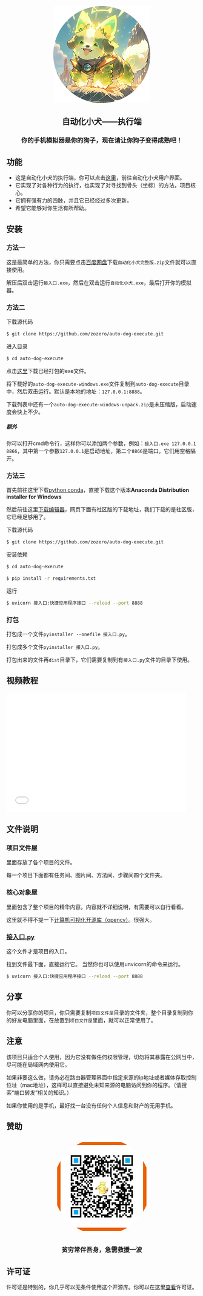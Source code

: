 <p align="center">
  <img src="./资源存放屋/auto-dog.png" alt="自动化小犬" />
</p>
<h2 align="center">自动化小犬——执行端</h2>

<h3 align="center">你的手机模拟器是你的狗子，现在请让你狗子变得成熟吧！</h3>

## 功能

- 这是自动化小犬的执行端，你可以点击[这里](https://github.com/zozero/auto-dog)，前往自动化小犬用户界面。
- 它实现了对各种行为的执行，也实现了对寻找到骨头（坐标）的方法，项目核心。
- 它拥有强有力的四肢，并且它已经经过多次更新。
- 希望它能够对你生活有所帮助。

## 安装

### 方法一

这是最简单的方法，你只需要点击[百度网盘](https://pan.baidu.com/s/1qtLPN5_FTD0JkrlTo_NfvQ?pwd=tw9q)下载`自动化小犬完整版.zip`文件就可以直接使用。

解压后双击运行`接入口.exe`，然后在双击运行`自动化小犬.exe`，最后打开你的模拟器。

### 方法二
下载源代码
```bash
$ git clone https://github.com/zozero/auto-dog-execute.git
```
进入目录
```bash
$ cd auto-dog-execute 
```
点击[这里](https://github.com/zozero/auto-dog-execute/releases)下载已经打包的exe文件。

将下载好的`auto-dog-execute-windows.exe`文件复制到`auto-dog-execute`目录中，然后双击运行。默认是本地的地址：`127.0.0.1:8888`。

下载列表中还有一个`auto-dog-execute-windows-unpack.zip`是未压缩版，启动速度会快上不少。


##### 额外

你可以打开cmd命令行，这样你可以添加两个参数，例如：`接入口.exe 127.0.0.1 8866`，其中第一个参数`127.0.0.1`是启动地址，第二个`8866`是端口。它们用空格隔开。


### 方法三
首先前往这里下载[python conda](https://docs.conda.io/projects/conda/en/latest/user-guide/install/windows.html)，直接下载这个版本<b>Anaconda Distribution installer for Windows</b>

然后前往这里[下载编辑器](https://www.jetbrains.com/pycharm/download/?section=windows)，网页下面有社区版的下载地址，我们下载的是社区版，它已经足够用了。

下载源代码
```bash
$ git clone https://github.com/zozero/auto-dog-execute.git
```
安装依赖
```bash
$ cd auto-dog-execute 
```
```bash
$ pip install -r requirements.txt
```
运行
```bash
$ uvicorn 接入口:快捷应用程序接口 --reload --port 8888
```

### 打包

打包成一个文件`pyinstaller --onefile 接入口.py`。

打包成多个文件`pyinstaller 接入口.py`。

打包出来的文件再`dist`目录下，它们需要复制到有`接入口.py`文件的目录下使用。

## 视频教程

<div style="display:flex">
  <iframe style="margin-right:30px" width="560" height="315" src="//player.bilibili.com/player.html?aid=1002606941&bvid=BV1jx4y1v7is&cid=1492745193&p=1"  frameborder="0" allow="accelerometer; autoplay; clipboard-write; encrypted-media; gyroscope; picture-in-picture; web-share" referrerpolicy="strict-origin-when-cross-origin" allowfullscreen> 
  </iframe>
</div>

## 文件说明

### 项目文件屋

里面存放了各个项目的文件。

每一个项目下面都有任务间、图片间、方法间、步骤间四个文件夹。

### 核心对象屋

里面包含了整个项目的精华内容。内容就不详细说明，有需要可以自行看看。

这里就不得不提一下[计算机可视化开源库（opencv）](https://docs.opencv.org/4.5.5/index.html)。很强大。

### [接入口.py](%BD%D3%C8%EB%BF%DA.py)

这个文件才是项目的入口。

拉到文件最下面，直接运行它。
当然你也可以使用unvicorn的命令来运行。
```bash
$ uvicorn 接入口:快捷应用程序接口 --reload --port 8888
```

## 分享

你可以分享你的项目，你只需要复制`项目文件屋`目录的文件夹，整个目录复制到你的好友电脑里面，在放置到`项目文件屋`里面，就可以正常使用了。


## 注意

该项目只适合个人使用，因为它没有做任何权限管理，切勿将其暴露在公网当中，尽可能在局域网内使用它。

如果非要这么做，请务必在路由器管理界面中指定来源的ip地址或者媒体存取控制位址（mac地址），这样可以直接避免未知来源的电脑访问到你的程序。（请搜索“端口转发”相关的知识。）

如果你使用的是手机，最好找一台没有任何个人信息和财产的无用手机。

## 赞助
<p align="center">
    <img src="./资源存放屋/捐赠.png" alt="捐赠" style="border-radius:50%" />
</p>  
<h3 align="center">贫穷常伴吾身，急需救援一波</h3>

## 许可证

许可证是特别的，你几乎可以无条件使用这个开源库。你可以在这里[查看](许可证)许可证。